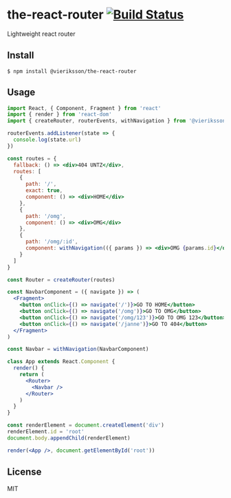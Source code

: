 # the-react-router [![Build Status](https://travis-ci.org/Vieriksson/the-react-router.svg?branch=master)](https://travis-ci.org/Vieriksson/the-react-router)

Lightweight react router

## Install

```
$ npm install @vieriksson/the-react-router
```

## Usage

```jsx
import React, { Component, Fragment } from 'react'
import { render } from 'react-dom'
import { createRouter, routerEvents, withNavigation } from '@vieriksson/the-react-router'

routerEvents.addListener(state => {
  console.log(state.url)
})

const routes = {
  fallback: () => <div>404 UNTZ</div>,
  routes: [
    {
      path: '/',
      exact: true,
      component: () => <div>HOME</div>
    },
    {
      path: '/omg',
      component: () => <div>OMG</div>
    },
    {
      path: '/omg/:id',
      component: withNavigation(({ params }) => <div>OMG {params.id}</div>)
    }
  ]
}

const Router = createRouter(routes)

const NavbarComponent = ({ navigate }) => (
  <Fragment>
    <button onClick={() => navigate('/')}>GO TO HOME</button>
    <button onClick={() => navigate('/omg')}>GO TO OMG</button>
    <button onClick={() => navigate('/omg/123')}>GO TO OMG 123</button>
    <button onClick={() => navigate('/janne')}>GO TO 404</button>
  </Fragment>
)

const Navbar = withNavigation(NavbarComponent)

class App extends React.Component {
  render() {
    return (
      <Router>
        <Navbar />
      </Router>
    )
  }
}

const renderElement = document.createElement('div')
renderElement.id = 'root'
document.body.appendChild(renderElement)

render(<App />, document.getElementById('root'))

```

## License

MIT